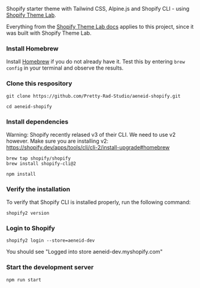 Shopify starter theme with Tailwind CSS, Alpine.js and Shopify CLI - using [Shopify Theme Lab](https://github.com/uicrooks/shopify-theme-lab).

Everything from the [Shopify Theme Lab docs](https://uicrooks.github.io/shopify-theme-lab-docs) applies to this project, since it was built with Shopify Theme Lab.


### Install Homebrew 

Install [Homebrew](https://brew.sh/) if you do not already have it. Test this by entering `brew config` in your terminal and observe the results. 


### Clone this respository

```
git clone https://github.com/Pretty-Rad-Studio/aeneid-shopify.git

cd aeneid-shopify
```


### Install dependencies

Warning: Shopify recently relased v3 of their CLI. We need to use v2 however. Make sure you are installing v2: https://shopify.dev/apps/tools/cli/cli-2/install-upgrade#homebrew

```
brew tap shopify/shopify
brew install shopify-cli@2

npm install 
```


### Verify the installation

To verify that Shopify CLI is installed properly, run the following command:

```
shopify2 version
```

### Login to Shopify

```
shopify2 login --store=aeneid-dev
```

You should see "Logged into store aeneid-dev.myshopify.com"


### Start the development server

```
npm run start
```